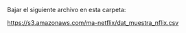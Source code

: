 Bajar el siguiente archivo en esta carpeta:

https://s3.amazonaws.com/ma-netflix/dat_muestra_nflix.csv

